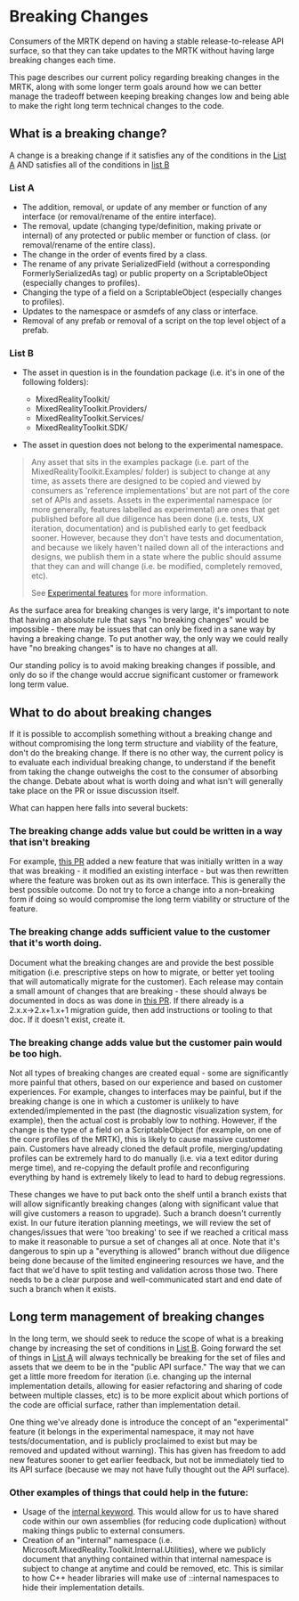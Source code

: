 # Breaking Changes

Consumers of the MRTK depend on having a stable release-to-release API surface, so that
they can take updates to the MRTK without having large breaking changes each time.

This page describes our current policy regarding breaking changes in the MRTK, along with some
longer term goals around how we can better manage the tradeoff between keeping breaking changes
low and being able to make the right long term technical changes to the code.

## What is a breaking change?

A change is a breaking change if it satisfies any of the conditions in the [List A](#list-a) AND satisfies all of
the conditions in [list B](#list-b)

### List A

- The addition, removal, or update of any member or function of any interface (or removal/rename
  of the entire interface).
- The removal, update (changing type/definition, making private or internal) of any protected or public
  member or function of class. (or removal/rename of the entire class).
- The change in the order of events fired by a class.
- The rename of any private SerializedField (without a corresponding FormerlySerializedAs tag) or public
  property on a ScriptableObject (especially changes to profiles).
- Changing the type of a field on a ScriptableObject (especially changes to profiles).
- Updates to the namespace or asmdefs of any class or interface.
- Removal of any prefab or removal of a script on the top level object of a prefab.

### List B

- The asset in question is in the foundation package (i.e. it's in one of the following folders):

  - MixedRealityToolkit/
  - MixedRealityToolkit.Providers/
  - MixedRealityToolkit.Services/ 
  - MixedRealityToolkit.SDK/

- The asset in question does not belong to the experimental namespace.

> Any asset that sits in the examples package (i.e. part of the MixedRealityToolkit.Examples/ folder)
> is subject to change at any time, as assets there are designed to be copied and viewed by consumers
> as 'reference implementations' but are not part of the core set of APIs and assets.
> Assets in the experimental namespace (or more generally, features labelled as experimental) are ones
> that get published before all due diligence has been done (i.e. tests, UX iteration, documentation) and
> is published early to get feedback sooner.  However, because they don't have tests and documentation, and
> because we likely haven't nailed down all of the interactions and designs, we publish them in a state
> where the public should assume that they can and will change (i.e. be modified, completely removed, etc).
> 
> See [Experimental features](../ExperimentalFeatures.md) for more information.

As the surface area for breaking changes is very large, it's important to note that having an absolute
rule that says "no breaking changes" would be impossible - there may be issues that can only be fixed in
a sane way by having a breaking change. To put another way, the only way we could really have "no breaking changes"
is to have no changes at all.

Our standing policy is to avoid making breaking changes if possible, and only do so if the change would
accrue significant customer or framework long term value.

## What to do about breaking changes

If it is possible to accomplish something without a breaking change and without compromising the long term
structure and viability of the feature, don't do the breaking change. If there is no other way, the
current policy is to evaluate each individual breaking change, to understand if the benefit from taking
the change outweighs the cost to the consumer of absorbing the change. Debate about what is worth doing
and what isn't will generally take place on the PR or issue discussion itself. 

What can happen here falls into several buckets:

### The breaking change adds value but could be written in a way that isn't breaking

For example, [this PR](https://github.com/microsoft/MixedRealityToolkit-Unity/pull/4882) added a new
feature that was initially written in a way that was breaking - it modified an existing interface -
but was then rewritten where the feature was broken out as its own interface. This is generally the
best possible outcome. Do not try to force a change into a non-breaking form if doing so would
compromise the long term viability or structure of the feature.

### The breaking change adds sufficient value to the customer that it's worth doing.

Document what the breaking changes are and provide the best possible mitigation (i.e. prescriptive
steps on how to migrate, or better yet tooling that will automatically migrate for the customer).
Each release may contain a small amount of changes that are breaking - these should always be
documented in docs as was done in [this PR](https://github.com/microsoft/MixedRealityToolkit-Unity/pull/4858).
If there already is a 2.x.x→2.x+1.x+1 migration guide, then add instructions or tooling to
that doc. If it doesn't exist, create it.

### The breaking change adds value but the customer pain would be too high.

Not all types of breaking changes are created equal - some are significantly more painful that others,
based on our experience and based on customer experiences. For example, changes to interfaces may be
painful, but if the breaking change is one in which a customer is unlikely to have extended/implemented
in the past (the diagnostic visualization system, for example), then the actual cost is probably low
to nothing. However, if the change is the type of a field on a ScriptableObject (for example, on one
of the core profiles of the MRTK), this is likely to cause massive customer pain. Customers have already
cloned the default profile, merging/updating profiles can be extremely hard to do manually (i.e. via a
text editor during merge time), and re-copying the default profile and reconfiguring everything by hand
is extremely likely to lead to hard to debug regressions.

These changes we have to put back onto the shelf until a branch exists that will allow significantly
breaking changes (along with significant value that will give customers a reason to upgrade). Such a
branch doesn't currently exist. In our future iteration planning meetings, we will review the set of
changes/issues that were 'too breaking' to see if we reached a critical mass to make it reasonable to
pursue a set of changes all at once. Note that it's dangerous to spin up a "everything is allowed" branch
without due diligence being done because of the limited engineering resources we have, and the fact that
we'd have to split testing and validation across those two. There needs to be a clear purpose and
well-communicated start and end date of such a branch when it exists.

## Long term management of breaking changes

In the long term, we should seek to reduce the scope of what is a breaking change by increasing the set
of conditions in [List B](#list-b). Going forward the set of things in [List A](#list-a) will always
technically be breaking for the set of files and assets that we deem to be in the "public API surface."
The way that we can get a little more freedom for iteration (i.e. changing up the internal implementation
details, allowing for easier refactoring and sharing of code between multiple classes, etc) is to be more
explicit about which portions of the code are official surface, rather than implementation detail.

One thing we've already done is introduce the concept of an "experimental" feature (it belongs in the
experimental namespace, it may not have tests/documentation, and is publicly proclaimed to exist but
may be removed and updated without warning). This has given has freedom to add new features sooner to
get earlier feedback, but not be immediately tied to its API surface (because we may not have fully
thought out the API surface).

### Other examples of things that could help in the future:

- Usage of the [internal keyword](https://docs.microsoft.com/en-us/dotnet/csharp/language-reference/keywords/internal).
  This would allow for us to have shared code within our own assemblies (for reducing code duplication)
  without making things public to external consumers.
- Creation of an "internal" namespace (i.e. Microsoft.MixedReality.Toolkit.Internal.Utilities),
  where we publicly document that anything contained within that internal namespace is subject to
  change at anytime and could be removed, etc. This is similar to how C++ header libraries will make
  use of ::internal namespaces to hide their implementation details.
